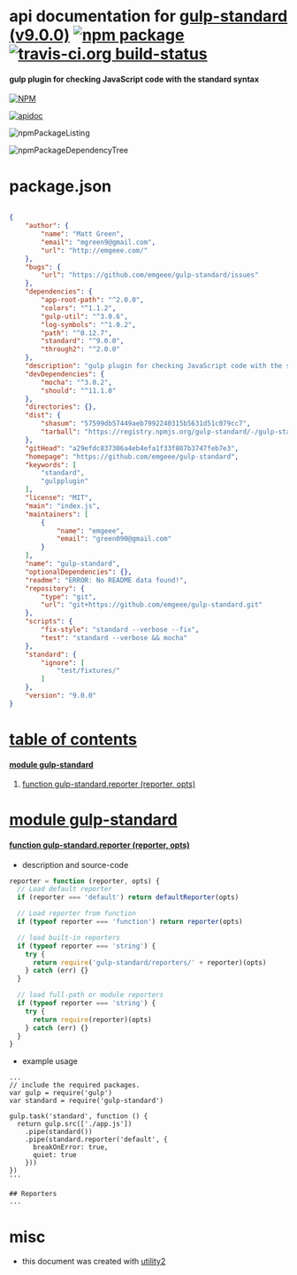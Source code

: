 # api documentation for  [gulp-standard (v9.0.0)](https://github.com/emgeee/gulp-standard)  [![npm package](https://img.shields.io/npm/v/npmdoc-gulp-standard.svg?style=flat-square)](https://www.npmjs.org/package/npmdoc-gulp-standard) [![travis-ci.org build-status](https://api.travis-ci.org/npmdoc/node-npmdoc-gulp-standard.svg)](https://travis-ci.org/npmdoc/node-npmdoc-gulp-standard)
#### gulp plugin for checking JavaScript code with the standard syntax

[![NPM](https://nodei.co/npm/gulp-standard.png?downloads=true)](https://www.npmjs.com/package/gulp-standard)

[![apidoc](https://npmdoc.github.io/node-npmdoc-gulp-standard/build/screenCapture.buildNpmdoc.browser._2Fhome_2Ftravis_2Fbuild_2Fnpmdoc_2Fnode-npmdoc-gulp-standard_2Ftmp_2Fbuild_2Fapidoc.html.png)](https://npmdoc.github.io/node-npmdoc-gulp-standard/build/apidoc.html)

![npmPackageListing](https://npmdoc.github.io/node-npmdoc-gulp-standard/build/screenCapture.npmPackageListing.svg)

![npmPackageDependencyTree](https://npmdoc.github.io/node-npmdoc-gulp-standard/build/screenCapture.npmPackageDependencyTree.svg)



# package.json

```json

{
    "author": {
        "name": "Matt Green",
        "email": "mgreen9@gmail.com",
        "url": "http://emgeee.com/"
    },
    "bugs": {
        "url": "https://github.com/emgeee/gulp-standard/issues"
    },
    "dependencies": {
        "app-root-path": "^2.0.0",
        "colors": "^1.1.2",
        "gulp-util": "^3.0.6",
        "log-symbols": "^1.0.2",
        "path": "^0.12.7",
        "standard": "^9.0.0",
        "through2": "^2.0.0"
    },
    "description": "gulp plugin for checking JavaScript code with the standard syntax",
    "devDependencies": {
        "mocha": "^3.0.2",
        "should": "^11.1.0"
    },
    "directories": {},
    "dist": {
        "shasum": "57599db57449aeb7992240315b5631d51c079cc7",
        "tarball": "https://registry.npmjs.org/gulp-standard/-/gulp-standard-9.0.0.tgz"
    },
    "gitHead": "a29efdc837306a4eb4efa1f33f807b3747feb7e3",
    "homepage": "https://github.com/emgeee/gulp-standard",
    "keywords": [
        "standard",
        "gulpplugin"
    ],
    "license": "MIT",
    "main": "index.js",
    "maintainers": [
        {
            "name": "emgeee",
            "email": "green090@gmail.com"
        }
    ],
    "name": "gulp-standard",
    "optionalDependencies": {},
    "readme": "ERROR: No README data found!",
    "repository": {
        "type": "git",
        "url": "git+https://github.com/emgeee/gulp-standard.git"
    },
    "scripts": {
        "fix-style": "standard --verbose --fix",
        "test": "standard --verbose && mocha"
    },
    "standard": {
        "ignore": [
            "test/fixtures/"
        ]
    },
    "version": "9.0.0"
}
```



# <a name="apidoc.tableOfContents"></a>[table of contents](#apidoc.tableOfContents)

#### [module gulp-standard](#apidoc.module.gulp-standard)
1.  [function <span class="apidocSignatureSpan">gulp-standard.</span>reporter (reporter, opts)](#apidoc.element.gulp-standard.reporter)



# <a name="apidoc.module.gulp-standard"></a>[module gulp-standard](#apidoc.module.gulp-standard)

#### <a name="apidoc.element.gulp-standard.reporter"></a>[function <span class="apidocSignatureSpan">gulp-standard.</span>reporter (reporter, opts)](#apidoc.element.gulp-standard.reporter)
- description and source-code
```javascript
reporter = function (reporter, opts) {
  // Load default reporter
  if (reporter === 'default') return defaultReporter(opts)

  // Load reporter from function
  if (typeof reporter === 'function') return reporter(opts)

  // load built-in reporters
  if (typeof reporter === 'string') {
    try {
      return require('gulp-standard/reporters/' + reporter)(opts)
    } catch (err) {}
  }

  // load full-path or module reporters
  if (typeof reporter === 'string') {
    try {
      return require(reporter)(opts)
    } catch (err) {}
  }
}
```
- example usage
```shell
...
// include the required packages.
var gulp = require('gulp')
var standard = require('gulp-standard')

gulp.task('standard', function () {
  return gulp.src(['./app.js'])
    .pipe(standard())
    .pipe(standard.reporter('default', {
      breakOnError: true,
      quiet: true
    }))
})
'''

## Reporters
...
```



# misc
- this document was created with [utility2](https://github.com/kaizhu256/node-utility2)
